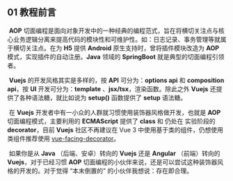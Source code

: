 ## 01 教程前言

​		**AOP** 切面编程是面向对象开发中的一种经典的编程范式，旨在将横切关注点与核心业务逻辑分离来提高代码的模块性和可维护性。如：日志记录、事务管理等就属于横切关注点。在为 **H5** 提供 **Android** 原生支持时，曾将插件模块改造为 **AOP** 模式，实现插件的自动注册。**Java** 领域的 **SpringBoot** 就是典型的切面编程引领者。

​		**Vuejs** 的开发风格其实是多样的，按 **API** 可分为：**options api** 和 **composition api**，按 **UI** 开发可分为：**template** 、**jsx/tsx**，渲染函数。除此之外 **Vuejs** 还提供了各种语法糖，就比如说为 **setup()** 函数提供了 **setup** 语法糖。

​		在 **Vuejs** 开发者中有一小众的人群就习惯使用装饰器风格做开发，也就是 **AOP** 切面编程模式，主要利用的 **ECMAScript** 提供了 **class** 和 仍处在 实验阶段的 **decorator**，目前 **Vuejs** 社区不再建议在 Vue 3 中使用基于类的组件，仍想使用类组件推荐使用 [vue-facing-decorator](https://github.com/facing-dev/vue-facing-decorator)。

​		如果你是从 **Java** （后端、安卓）转向的 **Vuejs** 还是 **Angular** （前端）转向的 **Vuejs**，对于已经习惯 **AOP** 切面编程的小伙伴来说，还是可以尝试这种装饰器风格的开发的。对于觉得 “本末倒置的” 的小伙伴我想说：存在即合理。

